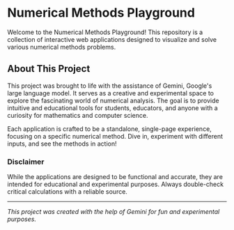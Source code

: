 # Numerical Methods Playground

Welcome to the Numerical Methods Playground! This repository is a collection of interactive web applications designed to visualize and solve various numerical methods problems.

## About This Project

This project was brought to life with the assistance of Gemini, Google's large language model. It serves as a creative and experimental space to explore the fascinating world of numerical analysis. The goal is to provide intuitive and educational tools for students, educators, and anyone with a curiosity for mathematics and computer science.

Each application is crafted to be a standalone, single-page experience, focusing on a specific numerical method. Dive in, experiment with different inputs, and see the methods in action!

### Disclaimer

While the applications are designed to be functional and accurate, they are intended for educational and experimental purposes. Always double-check critical calculations with a reliable source.

---

*This project was created with the help of Gemini for fun and experimental purposes.*